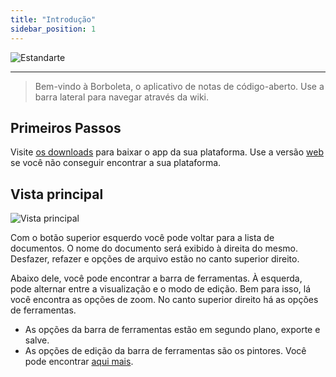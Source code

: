 ```yaml
---
title: "Introdução"
sidebar_position: 1
---
```


![Estandarte](/img/banner.png)

---

> Bem-vindo à Borboleta, o aplicativo de notas de código-aberto. Use a barra lateral para navegar através da wiki.

## Primeiros Passos

Visite [os downloads](/downloads) para baixar o app da sua plataforma. Use a versão [web](https://web.butterfly.linwood.dev) se você não conseguir encontrar a sua plataforma.

## Vista principal

![Vista principal](main.png)

Com o botão superior esquerdo você pode voltar para a lista de documentos. O nome do documento será exibido à direita do mesmo. Desfazer, refazer e opções de arquivo estão no canto superior direito.

Abaixo dele, você pode encontrar a barra de ferramentas. À esquerda, pode alternar entre a visualização e o modo de edição. Bem para isso, lá você encontra as opções de zoom. No canto superior direito há as opções de ferramentas.

- As opções da barra de ferramentas estão em segundo plano, exporte e salve.
- As opções de edição da barra de ferramentas são os pintores. Você pode encontrar [aqui mais](background).
